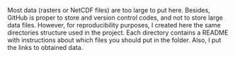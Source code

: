 Most data (rasters or NetCDF files) are too large to put here. Besides, GitHub is proper to store and version control codes, and not to store large data files. However, for reproducibility purposes, I created here the same directories structure used in the project. Each directory contains a README with instructions about which files you should put in the folder. Also, I put the links to obtained data.

